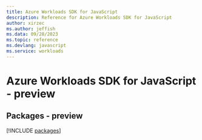 ```yaml
---
title: Azure Workloads SDK for JavaScript
description: Reference for Azure Workloads SDK for JavaScript
author: xirzec
ms.author: jeffish
ms.data: 09/28/2023
ms.topic: reference
ms.devlang: javascript
ms.service: workloads
---
```

# Azure Workloads SDK for JavaScript - preview
## Packages - preview
[!INCLUDE [packages](workloads-index.md)]